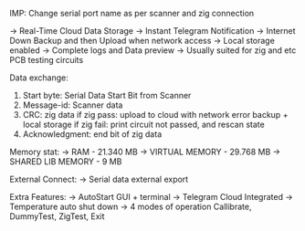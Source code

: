 IMP: Change serial port name as per scanner and zig connection

-> Real-Time Cloud Data Storage
-> Instant Telegram Notification
-> Internet Down Backup and then Upload when network access
-> Local storage enabled
-> Complete logs and Data preview
-> Usually suited for zig and etc PCB testing circuits

Data exchange:
1. Start byte: Serial Data Start Bit from Scanner
2. Message-id: Scanner data
3. CRC: zig data
    if zig pass: upload to cloud with network error backup + local storage
    if zig fail: print circuit not passed, and rescan state
4. Acknowledgment: end bit of zig data

Memory stat:
-> RAM - 21.340 MB
-> VIRTUAL MEMORY - 29.768 MB
-> SHARED LIB MEMORY - 9 MB

External Connect:
-> Serial data external export

Extra Features:
-> AutoStart GUI + terminal
-> Telegram Cloud Integrated
-> Temperature auto shut down
-> 4 modes of operation
Callibrate, DummyTest, ZigTest, Exit